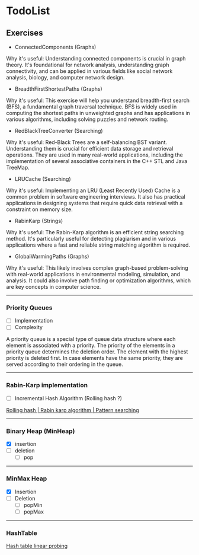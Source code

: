 # TodoList

## Exercises

* ConnectedComponents (Graphs)

Why it's useful: Understanding connected components is crucial in graph theory. It's foundational for network
analysis, understanding graph connectivity, and can be applied in various fields like social network analysis,
biology, and computer network design.

* BreadthFirstShortestPaths (Graphs)

Why it's useful: This exercise will help you understand breadth-first search (BFS), a fundamental graph traversal
technique. BFS is widely used in computing the shortest paths in unweighted graphs and has applications in various
algorithms, including solving puzzles and network routing.

* RedBlackTreeConverter (Searching)

Why it's useful: Red-Black Trees are a self-balancing BST variant. Understanding them is crucial for efficient data
storage and retrieval operations. They are used in many real-world applications, including the implementation of
several associative containers in the C++ STL and Java TreeMap.

* LRUCache (Searching)

Why it's useful: Implementing an LRU (Least Recently Used) Cache is a common problem in software engineering
interviews. It also has practical applications in designing systems that require quick data retrieval with a
constraint on memory size.

* RabinKarp (Strings)

Why it's useful: The Rabin-Karp algorithm is an efficient string searching method. It's particularly useful for
detecting plagiarism and in various applications where a fast and reliable string matching algorithm is required.

* GlobalWarmingPaths (Graphs)

Why it's useful: This likely involves complex graph-based problem-solving with real-world applications in
environmental modeling, simulation, and analysis. It could also involve path finding or optimization algorithms,
which are key concepts in computer science.

---

### Priority Queues

* [ ] Implementation
* [ ] Complexity

A priority queue is a special type of queue data structure where each element is associated with a
priority. The priority of the elements in a priority queue determines the deletion order. The element with the
highest priority is deleted first. In case elements have the same priority, they are served according to their
ordering in the queue.

---

### Rabin-Karp implementation

* [ ] Incremental Hash Algorithm (Rolling hash ?)

[Rolling hash | Rabin karp algorithm | Pattern searching](https://www.youtube.com/watch?v=BQ9E-2umSWc)

---

### Binary Heap (MinHeap)

* [x] insertion
* [ ] deletion
    * [ ] pop

---

### MinMax Heap

* [X] Insertion
* [ ] Deletion
    * [ ] popMin
    * [ ] popMax

---

### HashTable

[Hash table linear probing](https://www.youtube.com/watch?v=Ma9XOInZJWM)